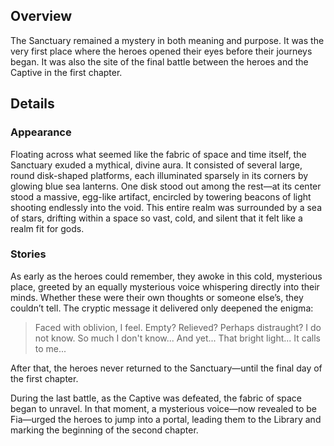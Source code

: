 <!-- title: The Sanctuary -->
<!-- quote: Don't worry. This isn't goodbye forever. -->
<!-- chapter: 1 -->
<!-- images: (The Sanctuary Overview #1), (The Sanctuary Overview #2), (The Sanctuary Overview #3), (The Sanctuary Overview #4) --->
<!-- model: false -->

## Overview

The Sanctuary remained a mystery in both meaning and purpose. It was the very first place where the heroes opened their eyes before their journeys began. It was also the site of the final battle between the heroes and the Captive in the first chapter.

## Details

### Appearance

Floating across what seemed like the fabric of space and time itself, the Sanctuary exuded a mythical, divine aura. It consisted of several large, round disk-shaped platforms, each illuminated sparsely in its corners by glowing blue sea lanterns. One disk stood out among the rest—at its center stood a massive, egg-like artifact, encircled by towering beacons of light shooting endlessly into the void. This entire realm was surrounded by a sea of stars, drifting within a space so vast, cold, and silent that it felt like a realm fit for gods.

### Stories

As early as the heroes could remember, they awoke in this cold, mysterious place, greeted by an equally mysterious voice whispering directly into their minds. Whether these were their own thoughts or someone else’s, they couldn’t tell. The cryptic message it delivered only deepened the enigma:

> Faced with oblivion, I feel. Empty?
> Relieved?
> Perhaps distraught?
> I do not know.
> So much I don't know\... And yet...
> That bright light... It calls to me...

After that, the heroes never returned to the Sanctuary—until the final day of the first chapter.

During the last battle, as the Captive was defeated, the fabric of space began to unravel. In that moment, a mysterious voice—now revealed to be Fia—urged the heroes to jump into a portal, leading them to the Library and marking the beginning of the second chapter.
